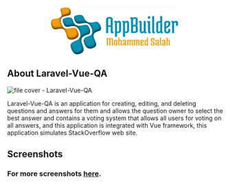<p align="center"><img src="logo-repo.png" width="300"></p>

## About Laravel-Vue-QA

![file cover - Laravel-Vue-QA](https://user-images.githubusercontent.com/109177230/202863617-14f9106f-ffcf-4b37-b373-0b2648f62c1b.png)

Laravel-Vue-QA is an application for creating, editing, and deleting questions and answers for them and allows the question owner to select the best answer and contains a voting system that allows all users for voting on all answers, and this application is integrated with Vue framework, this application simulates StackOverflow web site.

## Screenshots
### For more screenshots [here](screenshots/SCREENSHOTS.md).



